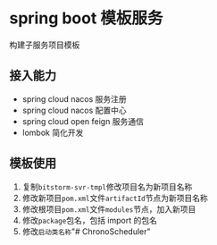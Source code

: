# spring boot 模板服务

构建子服务项目模板

## 接入能力

* spring cloud nacos 服务注册
* spring cloud nacos 配置中心
* spring cloud open feign 服务通信
* lombok 简化开发

## 模板使用

1. 复制`bitstorm-svr-tmpl`修改项目名为新项目名称
2. 修改新项目`pom.xml`文件`artifactId`节点为新项目名称 
3. 修改根项目`pom.xml`文件`modules`节点，加入新项目
4. 修改`package`包名，包括 import 的包名 
5. 修改`启动类名称`"# ChronoScheduler" 
